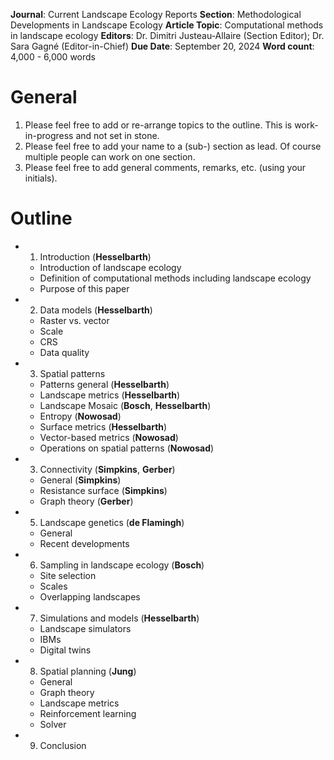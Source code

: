 **Journal**: Current Landscape Ecology Reports
**Section**: Methodological Developments in Landscape Ecology
**Article Topic**: Computational methods in landscape ecology
**Editors**: Dr. Dimitri Justeau-Allaire (Section Editor); Dr. Sara Gagné (Editor-in-Chief)
**Due Date**: September 20, 2024
**Word count**: 4,000 - 6,000 words

# General
1. Please feel free to add or re-arrange topics to the outline. This is work-in-progress and not set in stone.
2. Please feel free to add your name to a (sub-) section as lead. Of course multiple people can work on one section.
3. Please feel free to add general comments, remarks, etc. (using your initials).

# Outline
- 1. Introduction (**Hesselbarth**)
  - Introduction of landscape ecology
  - Definition of computational methods including landscape ecology
  - Purpose of this paper
- 2. Data models (**Hesselbarth**)
  - Raster vs. vector
  - Scale
  - CRS
  - Data quality
- 3. Spatial patterns
  - Patterns general (**Hesselbarth**)
  - Landscape metrics (**Hesselbarth**)
  - Landscape Mosaic (**Bosch**, **Hesselbarth**) <!-- MH: This should be shortened -->
  - Entropy (**Nowosad**)
  - Surface metrics (**Hesselbarth**)
  - Vector-based metrics (**Nowosad**)
  - Operations on spatial patterns (**Nowosad**)
- 3. Connectivity (**Simpkins**, **Gerber**)
  - General (**Simpkins**)
  - Resistance surface (**Simpkins**)
  - Graph theory (**Gerber**)
- 5. Landscape genetics (**de Flamingh**)
  - General
  - Recent developments
- 6. Sampling in landscape ecology (**Bosch**)
  - Site selection
  - Scales
  - Overlapping landscapes
- 7. Simulations and models (**Hesselbarth**)
  - Landscape simulators
  - IBMs
  - Digital twins
- 8. Spatial planning (**Jung**)
  - General
  - Graph theory
  - Landscape metrics
  - Reinforcement learning
  - Solver
- 9. Conclusion
